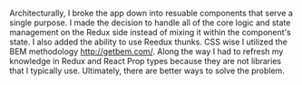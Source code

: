 Architecturally, I broke the app down into resuable components that serve a single purpose. I made the decision to handle all of the core logic and state management on the Redux side instead of mixing it within the component's state. I also added the ability to use Reedux thunks. CSS wise I utilized the BEM methodology http://getbem.com/.
Along the way I had to refresh my knowledge in Redux and React Prop types because they are not libraries that I typically use. Ultimately, there are better ways to solve the problem. 